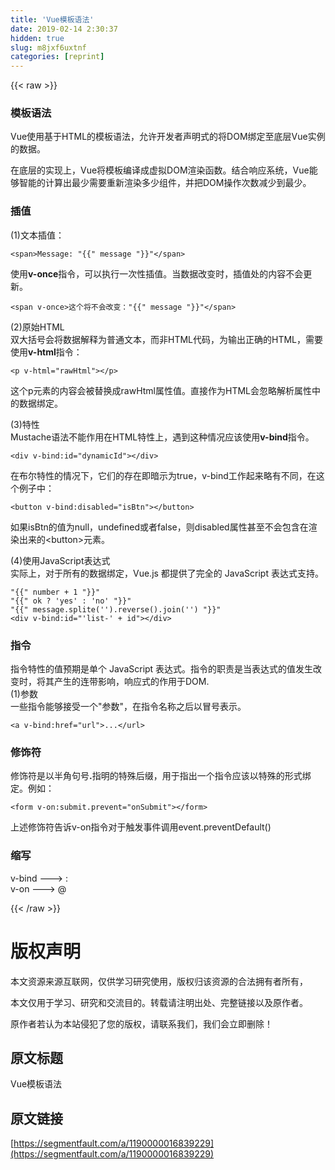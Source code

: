 ```yaml
---
title: 'Vue模板语法' 
date: 2019-02-14 2:30:37
hidden: true
slug: m8jxf6uxtnf
categories: [reprint]
---
```


{{< raw >}}

                    
<h3 id="articleHeader0">模板语法</h3>
<p>Vue使用基于HTML的模板语法，允许开发者声明式的将DOM绑定至底层Vue实例的数据。</p>
<p>在底层的实现上，Vue将模板编译成虚拟DOM渲染函数。结合响应系统，Vue能够智能的计算出最少需要重新渲染多少组件，并把DOM操作次数减少到最少。</p>
<h3 id="articleHeader1">插值</h3>
<p>(1)文本插值：</p>
<div class="widget-codetool" style="display:none;">
      <div class="widget-codetool--inner">
      <span class="selectCode code-tool" data-toggle="tooltip" data-placement="top" title="" data-original-title="全选"></span>
      <span type="button" class="copyCode code-tool" data-toggle="tooltip" data-placement="top" data-clipboard-text="<span>Message: "{{" message "}}"</span>" title="" data-original-title="复制"></span>
      <span type="button" class="saveToNote code-tool" data-toggle="tooltip" data-placement="top" title="" data-original-title="放进笔记"></span>
      </div>
      </div><pre class="hljs django"><code style="word-break: break-word; white-space: initial;"><span class="xml"><span class="hljs-tag">&lt;<span class="hljs-name">span</span>&gt;</span>Message: </span><span class="hljs-template-variable">"{{" message "}}"</span><span class="xml"><span class="hljs-tag">&lt;/<span class="hljs-name">span</span>&gt;</span></span></code></pre>
<p>使用<strong>v-once</strong>指令，可以执行一次性插值。当数据改变时，插值处的内容不会更新。</p>
<div class="widget-codetool" style="display:none;">
      <div class="widget-codetool--inner">
      <span class="selectCode code-tool" data-toggle="tooltip" data-placement="top" title="" data-original-title="全选"></span>
      <span type="button" class="copyCode code-tool" data-toggle="tooltip" data-placement="top" data-clipboard-text="<span v-once>这个将不会改变："{{" message "}}"</span>" title="" data-original-title="复制"></span>
      <span type="button" class="saveToNote code-tool" data-toggle="tooltip" data-placement="top" title="" data-original-title="放进笔记"></span>
      </div>
      </div><pre class="hljs django"><code style="word-break: break-word; white-space: initial;"><span class="xml"><span class="hljs-tag">&lt;<span class="hljs-name">span</span> <span class="hljs-attr">v-once</span>&gt;</span>这个将不会改变：</span><span class="hljs-template-variable">"{{" message "}}"</span><span class="xml"><span class="hljs-tag">&lt;/<span class="hljs-name">span</span>&gt;</span></span></code></pre>
<p>(2)原始HTML<br>双大括号会将数据解释为普通文本，而非HTML代码，为输出正确的HTML，需要使用<strong>v-html</strong>指令：</p>
<div class="widget-codetool" style="display:none;">
      <div class="widget-codetool--inner">
      <span class="selectCode code-tool" data-toggle="tooltip" data-placement="top" title="" data-original-title="全选"></span>
      <span type="button" class="copyCode code-tool" data-toggle="tooltip" data-placement="top" data-clipboard-text="<p v-html=&quot;rawHtml&quot;></p>" title="" data-original-title="复制"></span>
      <span type="button" class="saveToNote code-tool" data-toggle="tooltip" data-placement="top" title="" data-original-title="放进笔记"></span>
      </div>
      </div><pre class="hljs xml"><code style="word-break: break-word; white-space: initial;"><span class="hljs-tag">&lt;<span class="hljs-name">p</span> <span class="hljs-attr">v-html</span>=<span class="hljs-string">"rawHtml"</span>&gt;</span><span class="hljs-tag">&lt;/<span class="hljs-name">p</span>&gt;</span></code></pre>
<p>这个p元素的内容会被替换成rawHtml属性值。直接作为HTML会忽略解析属性中的数据绑定。</p>
<p>(3)特性<br>Mustache语法不能作用在HTML特性上，遇到这种情况应该使用<strong>v-bind</strong>指令。</p>
<div class="widget-codetool" style="display:none;">
      <div class="widget-codetool--inner">
      <span class="selectCode code-tool" data-toggle="tooltip" data-placement="top" title="" data-original-title="全选"></span>
      <span type="button" class="copyCode code-tool" data-toggle="tooltip" data-placement="top" data-clipboard-text="<div v-bind:id=&quot;dynamicId&quot;></div>" title="" data-original-title="复制"></span>
      <span type="button" class="saveToNote code-tool" data-toggle="tooltip" data-placement="top" title="" data-original-title="放进笔记"></span>
      </div>
      </div><pre class="hljs applescript"><code style="word-break: break-word; white-space: initial;">&lt;<span class="hljs-keyword">div</span> v-bind:<span class="hljs-built_in">id</span>=<span class="hljs-string">"dynamicId"</span>&gt;&lt;/<span class="hljs-keyword">div</span>&gt;</code></pre>
<p>在布尔特性的情况下，它们的存在即暗示为true，v-bind工作起来略有不同，在这个例子中：</p>
<div class="widget-codetool" style="display:none;">
      <div class="widget-codetool--inner">
      <span class="selectCode code-tool" data-toggle="tooltip" data-placement="top" title="" data-original-title="全选"></span>
      <span type="button" class="copyCode code-tool" data-toggle="tooltip" data-placement="top" data-clipboard-text="<button v-bind:disabled=&quot;isBtn&quot;></button>" title="" data-original-title="复制"></span>
      <span type="button" class="saveToNote code-tool" data-toggle="tooltip" data-placement="top" title="" data-original-title="放进笔记"></span>
      </div>
      </div><pre class="hljs xml"><code style="word-break: break-word; white-space: initial;"><span class="hljs-tag">&lt;<span class="hljs-name">button</span> <span class="hljs-attr">v-bind:disabled</span>=<span class="hljs-string">"isBtn"</span>&gt;</span><span class="hljs-tag">&lt;/<span class="hljs-name">button</span>&gt;</span></code></pre>
<p>如果isBtn的值为null，undefined或者false，则disabled属性甚至不会包含在渲染出来的&lt;button&gt;元素。</p>
<p>(4)使用JavaScript表达式<br>实际上，对于所有的数据绑定，Vue.js 都提供了完全的 JavaScript 表达式支持。</p>
<div class="widget-codetool" style="display:none;">
      <div class="widget-codetool--inner">
      <span class="selectCode code-tool" data-toggle="tooltip" data-placement="top" title="" data-original-title="全选"></span>
      <span type="button" class="copyCode code-tool" data-toggle="tooltip" data-placement="top" data-clipboard-text=""{{" number + 1 "}}"
"{{" ok ? 'yes' : 'no' "}}"
"{{" message.splite('').reverse().join('') "}}"
<div v-bind:id=&quot;'list-' + id&quot;></div>" title="" data-original-title="复制"></span>
      <span type="button" class="saveToNote code-tool" data-toggle="tooltip" data-placement="top" title="" data-original-title="放进笔记"></span>
      </div>
      </div><pre class="hljs xquery"><code>"{{" number + <span class="hljs-number">1</span> "}}"
"{{" ok ? <span class="hljs-string">'yes'</span> : <span class="hljs-string">'no'</span> "}}"
"{{" message.splite(<span class="hljs-string">''</span>).reverse().join(<span class="hljs-string">''</span>) "}}"
&lt;div v-bind:id=<span class="hljs-string">"'list-' + id"</span>&gt;&lt;/div&gt;</code></pre>
<h3 id="articleHeader2">指令</h3>
<p>指令特性的值预期是单个 JavaScript 表达式。指令的职责是当表达式的值发生改变时，将其产生的连带影响，响应式的作用于DOM.<br>(1)参数<br>一些指令能够接受一个"参数"，在指令名称之后以冒号表示。</p>
<div class="widget-codetool" style="display:none;">
      <div class="widget-codetool--inner">
      <span class="selectCode code-tool" data-toggle="tooltip" data-placement="top" title="" data-original-title="全选"></span>
      <span type="button" class="copyCode code-tool" data-toggle="tooltip" data-placement="top" data-clipboard-text="<a v-bind:href=&quot;url&quot;>...</url>" title="" data-original-title="复制"></span>
      <span type="button" class="saveToNote code-tool" data-toggle="tooltip" data-placement="top" title="" data-original-title="放进笔记"></span>
      </div>
      </div><pre class="hljs xml"><code style="word-break: break-word; white-space: initial;"><span class="hljs-tag">&lt;<span class="hljs-name">a</span> <span class="hljs-attr">v-bind:href</span>=<span class="hljs-string">"url"</span>&gt;</span>...<span class="hljs-tag">&lt;/<span class="hljs-name">url</span>&gt;</span></code></pre>
<h3 id="articleHeader3">修饰符</h3>
<p>修饰符是以半角句号<strong>.</strong>指明的特殊后缀，用于指出一个指令应该以特殊的形式绑定。例如：</p>
<div class="widget-codetool" style="display:none;">
      <div class="widget-codetool--inner">
      <span class="selectCode code-tool" data-toggle="tooltip" data-placement="top" title="" data-original-title="全选"></span>
      <span type="button" class="copyCode code-tool" data-toggle="tooltip" data-placement="top" data-clipboard-text="<form v-on:submit.prevent=&quot;onSubmit&quot;></form>" title="" data-original-title="复制"></span>
      <span type="button" class="saveToNote code-tool" data-toggle="tooltip" data-placement="top" title="" data-original-title="放进笔记"></span>
      </div>
      </div><pre class="hljs stata"><code style="word-break: break-word; white-space: initial;">&lt;<span class="hljs-keyword">form</span> v-<span class="hljs-keyword">on</span>:submit.prevent=<span class="hljs-string">"onSubmit"</span>&gt;&lt;/<span class="hljs-keyword">form</span>&gt;</code></pre>
<p>上述修饰符告诉v-on指令对于触发事件调用event.preventDefault()</p>
<h3 id="articleHeader4">缩写</h3>
<p>v-bind ---&gt; :<br>v-on ---&gt; @</p>

                
{{< /raw >}}

# 版权声明
本文资源来源互联网，仅供学习研究使用，版权归该资源的合法拥有者所有，

本文仅用于学习、研究和交流目的。转载请注明出处、完整链接以及原作者。

原作者若认为本站侵犯了您的版权，请联系我们，我们会立即删除！

## 原文标题
Vue模板语法

## 原文链接
[https://segmentfault.com/a/1190000016839229](https://segmentfault.com/a/1190000016839229)

